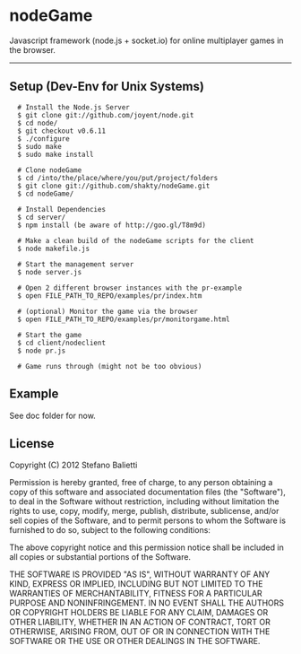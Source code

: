 # nodeGame

Javascript framework (node.js + socket.io) for online multiplayer games in the browser.

---

## Setup (Dev-Env for Unix Systems)

      # Install the Node.js Server
      $ git clone git://github.com/joyent/node.git
      $ cd node/
      $ git checkout v0.6.11
      $ ./configure
      $ sudo make
      $ sudo make install
  
      # Clone nodeGame
      $ cd /into/the/place/where/you/put/project/folders
      $ git clone git://github.com/shakty/nodeGame.git
      $ cd nodeGame/
  
      # Install Dependencies
      $ cd server/
      $ npm install (be aware of http://goo.gl/T8m9d)
  
      # Make a clean build of the nodeGame scripts for the client
      $ node makefile.js
  
      # Start the management server
      $ node server.js
  
      # Open 2 different browser instances with the pr-example
      $ open FILE_PATH_TO_REPO/examples/pr/index.htm
  
      # (optional) Monitor the game via the browser
      $ open FILE_PATH_TO_REPO/examples/pr/monitorgame.html
  
      # Start the game
      $ cd client/nodeclient
      $ node pr.js
  
      # Game runs through (might not be too obvious)

## Example

See doc folder for now.

## License

Copyright (C) 2012 Stefano Balietti

Permission is hereby granted, free of charge, to any person obtaining a copy of this software and associated documentation files (the "Software"), to deal in the Software without restriction, including without limitation the rights to use, copy, modify, merge, publish, distribute, sublicense, and/or sell copies of the Software, and to permit persons to whom the Software is furnished to do so, subject to the following conditions:

The above copyright notice and this permission notice shall be included in all copies or substantial portions of the Software.

THE SOFTWARE IS PROVIDED "AS IS", WITHOUT WARRANTY OF ANY KIND, EXPRESS OR IMPLIED, INCLUDING BUT NOT LIMITED TO THE WARRANTIES OF MERCHANTABILITY, FITNESS FOR A PARTICULAR PURPOSE AND NONINFRINGEMENT. IN NO EVENT SHALL THE AUTHORS OR COPYRIGHT HOLDERS BE LIABLE FOR ANY CLAIM, DAMAGES OR OTHER LIABILITY, WHETHER IN AN ACTION OF CONTRACT, TORT OR OTHERWISE, ARISING FROM, OUT OF OR IN CONNECTION WITH THE SOFTWARE OR THE USE OR OTHER DEALINGS IN THE SOFTWARE.
